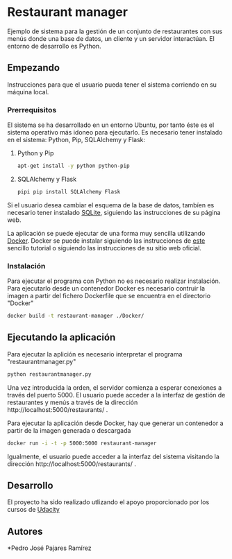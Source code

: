 # Restaurant manager
Ejemplo de sistema para la gestión de un conjunto de restaurantes con sus menús donde una base de datos, un cliente y un servidor interactúan. El entorno de desarrollo es Python.

## Empezando
Instrucciones para que el usuario pueda tener el sistema corriendo en su máquina local.

### Prerrequisitos
El sistema se ha desarrollado en un entorno Ubuntu, por tanto éste es el sistema operativo más idoneo para ejecutarlo. Es necesario tener instalado en el sistema: Python, Pip, SQLAlchemy y Flask:

1. Python y Pip
	```sh
	apt-get install -y python python-pip
	```
2. SQLAlchemy y Flask
	```sh
	pipi pip install SQLAlchemy Flask
	```
Si el usuario desea cambiar el esquema de la base de datos, tambíen es necesario tener instalado [SQLite](https://www.sqlite.org/), siguiendo las instrucciones de su página web.

La aplicación se puede ejecutar de una forma muy sencilla utilizando [Docker](https://www.docker.com/). Docker se puede instalar siguiendo las instrucciones de [este](https://www.muylinux.com/2016/04/19/tutorial-docker) sencillo tutorial o siguiendo las instrucciones de su sitio web oficial.

### Instalación
Para ejecutar el programa con Python no es necesario realizar instalación. Para ejecutarlo desde un contenedor Docker es necesario contruir la imagen a partir del fichero Dockerfile que se encuentra en el directorio "Docker"
	
```sh
docker build -t restaurant-manager ./Docker/
```

## Ejecutando la aplicación
 Para ejecutar la aplición es necesario interpretar el programa "restaurantmanager.py"
 ```sh
python restaurantmanager.py
```
Una vez introducida la orden, el servidor comienza a esperar conexiones a través del puerto 5000. El usuario puede acceder a la interfaz de gestión de restaurantes y menús a través de la dirección http://localhost:5000/restaurants/ .

Para ejecutar la aplicación desde Docker, hay que generar un contenedor a partir de la imagen generada o descargada
 ```sh
docker run -i -t -p 5000:5000 restaurant-manager
```
Igualmente, el usuario puede acceder a la interfaz del sistema visitando la dirección http://localhost:5000/restaurants/ .

## Desarrollo
El proyecto ha sido realizado utlizando el apoyo proporcionado por los cursos de [Udacity](https://www.udacity.com/)

## Autores
*Pedro José Pajares Ramírez
